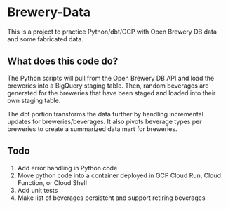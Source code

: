 # Brewery-Data
This is a project to practice Python/dbt/GCP with Open Brewery DB data and some fabricated data.

## What does this code do?
The Python scripts will pull from the Open Brewery DB API and load the breweries into a BigQuery staging table. Then, random beverages are generated for the breweries that have been staged and loaded into their own staging table.

The dbt portion transforms the data further by handling incremental updates for breweries/beverages. It also pivots beverage types per breweries to create a summarized data mart for breweries.

## Todo
1. Add error handling in Python code
2. Move python code into a container deployed in GCP Cloud Run, Cloud Function, or Cloud Shell
3. Add unit tests
4. Make list of beverages persistent and support retiring beverages
